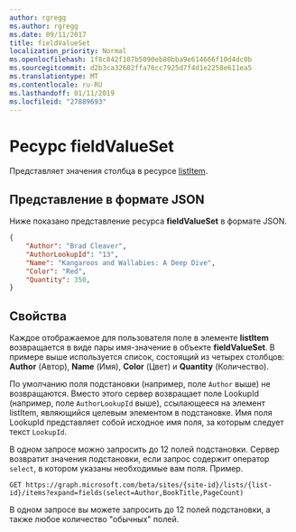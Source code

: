 ```yaml
---
author: rgregg
ms.author: rgregg
ms.date: 09/11/2017
title: fieldValueSet
localization_priority: Normal
ms.openlocfilehash: 1f8c842f107b5090eb80bba9e614666f10d4dc0b
ms.sourcegitcommit: d2b3ca32602ffa76cc7925d7f4d1e2258e611ea5
ms.translationtype: MT
ms.contentlocale: ru-RU
ms.lasthandoff: 01/11/2019
ms.locfileid: "27889693"
---
```

# <a name="fieldvalueset-resource"></a>Ресурс fieldValueSet

Представляет значения столбца в ресурсе [listItem](listitem.md).

## <a name="json-representation"></a>Представление в формате JSON

Ниже показано представление ресурса **fieldValueSet** в формате JSON.
<!-- { "blockType": "resource", "@odata.type": "microsoft.graph.fieldValueSet",
      "optionalProperties": ["Author", "AuthorLookupId", "Name", "Color", "Quantity" ],
       "baseType": "microsoft.graph.entity", "openType": true } -->

```json
{
    "Author": "Brad Cleaver",
    "AuthorLookupId": "13",
    "Name": "Kangaroos and Wallabies: A Deep Dive",
    "Color": "Red",
    "Quantity": 350,
}
```

## <a name="properties"></a>Свойства

Каждое отображаемое для пользователя поле в элементе **listItem** возвращается в виде пары имя-значение в объекте **fieldValueSet**.
В примере выше используется список, состоящий из четырех столбцов: **Author** (Автор), **Name** (Имя), **Color** (Цвет) и **Quantity** (Количество).

По умолчанию поля подстановки (например, поле `Author` выше) не возвращаются.
Вместо этого сервер возвращает поле LookupId (например, поле `AuthorLookupId` выше), ссылающееся на элемент listItem, являющийся целевым элементом в подстановке.
Имя поля LookupId представляет собой исходное имя поля, за которым следует текст `LookupId`.

В одном запросе можно запросить до 12 полей подстановки.
Сервер возвратит значения подстановки, если запрос содержит оператор `select`, в котором указаны необходимые вам поля.
Пример.

```http
GET https://graph.microsoft.com/beta/sites/{site-id}/lists/{list-id}/items?expand=fields(select=Author,BookTitle,PageCount)
```

В одном запросе вы можете запросить до 12 полей подстановки, а также любое количество "обычных" полей.

<!-- {
  "type": "#page.annotation",
  "description": "",
  "keywords": "",
  "section": "documentation",
  "tocPath": "Resources/FieldValueSet"
} -->
